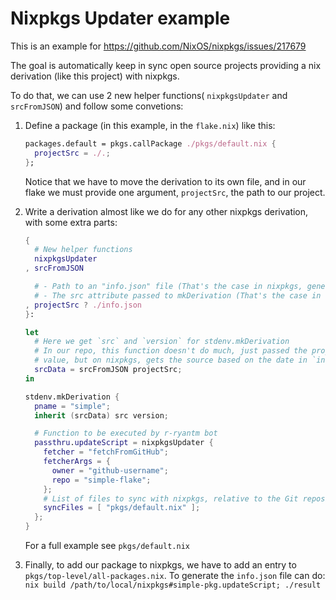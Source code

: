 # Nixpkgs Updater example

This is an example for https://github.com/NixOS/nixpkgs/issues/217679

The goal is automatically keep in sync open source projects providing a nix
derivation (like this project) with nixpkgs.

To do that, we can use 2 new helper functions( `nixpkgsUpdater` and
`srcFromJSON`) and follow some convetions:

1. Define a package (in this example, in the `flake.nix`) like this:

   ```nix
   packages.default = pkgs.callPackage ./pkgs/default.nix {
     projectSrc = ./.;
   };
   ```

   Notice that we have to move the derivation to its own file, and in our flake
   we must provide one argument, `projectSrc`, the path to our project.

1. Write a derivation almost like we do for any other nixpkgs derivation, with
   some extra parts:

   ```nix
   {
     # New helper functions
     nixpkgsUpdater
   , srcFromJSON

     # - Path to an "info.json" file (That's the case in nixpkgs, generated with nixpkgsUpdater)
     # - The src attribute passed to mkDerivation (That's the case in our repository)
   , projectSrc ? ./info.json
   }:

   let
     # Here we get `src` and `version` for stdenv.mkDerivation
     # In our repo, this function doesn't do much, just passed the projectSrc
     # value, but on nixpkgs, gets the source based on the date in `info.json`
     srcData = srcFromJSON projectSrc;
   in

   stdenv.mkDerivation {
     pname = "simple";
     inherit (srcData) src version;

     # Function to be executed by r-ryantm bot
     passthru.updateScript = nixpkgsUpdater {
       fetcher = "fetchFromGitHub";
       fetcherArgs = {
         owner = "github-username";
         repo = "simple-flake";
       };
       # List of files to sync with nixpkgs, relative to the Git repository root.
       syncFiles = [ "pkgs/default.nix" ];
     };
   }
   ```

   For a full example see `pkgs/default.nix`

1. Finally, to add our package to nixpkgs, we have to add an entry to
   `pkgs/top-level/all-packages.nix`. To generate the `info.json` file can do:
   `nix build /path/to/local/nixpkgs#simple-pkg.updateScript; ./result`
